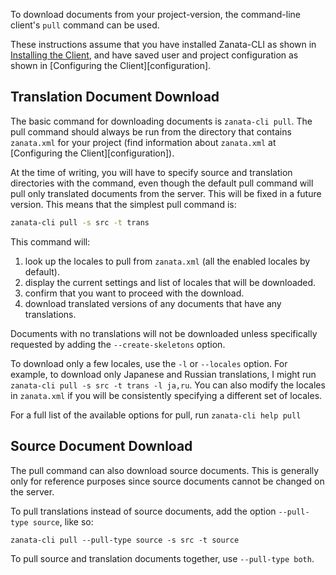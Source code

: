 To download documents from your project-version, the command-line client's `pull` command can be used.

These instructions assume that you have installed Zanata-CLI as shown in [Installing the Client](/#installation), and have saved user and project configuration as shown in [Configuring the Client][configuration].


## Translation Document Download

The basic command for downloading documents is `zanata-cli pull`. The pull command should always be run from the directory that contains `zanata.xml` for your project (find information about `zanata.xml` at [Configuring the Client][configuration]).

At the time of writing, you will have to specify source and translation directories with the command, even though the default pull command will pull only translated documents from the server. This will be fixed in a future version. This means that the simplest pull command is:

```bash
zanata-cli pull -s src -t trans
```


This command will:

 1. look up the locales to pull from `zanata.xml` (all the enabled locales by default).
 1. display the current settings and list of locales that will be downloaded.
 1. confirm that you want to proceed with the download.
 1. download translated versions of any documents that have any translations.

Documents with no translations will not be downloaded unless specifically requested by adding the `--create-skeletons` option.

To download only a few locales, use the `-l` or `--locales` option. For example, to download only Japanese and Russian translations, I might run `zanata-cli pull -s src -t trans -l ja,ru`. You can also modify the locales in `zanata.xml` if you will be consistently specifying a different set of locales.

For a full list of the available options for pull, run `zanata-cli help pull`


## Source Document Download

The pull command can also download source documents. This is generally only for reference purposes since source documents cannot be changed on the server.

To pull translations instead of source documents, add the option `--pull-type source`, like so:

```
zanata-cli pull --pull-type source -s src -t source
```

To pull source and translation documents together, use `--pull-type both`.
